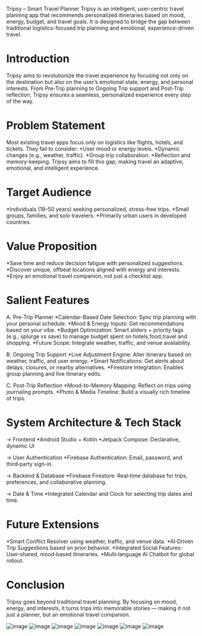 Tripsy – Smart Travel Planner
Tripsy is an intelligent, user-centric travel planning app that recommends personalized itineraries based on mood, energy, budget, and travel goals. It is designed to bridge the gap between traditional logistics-focused trip planning and emotional, experience-driven travel.


# Introduction
Tripsy aims to revolutionize the travel experience by focusing not only on the destination but also on the user’s emotional state, energy, and personal interests. From Pre-Trip planning to Ongoing Trip support and Post-Trip reflection, Tripsy ensures a seamless, personalized experience every step of the way.

# Problem Statement
Most existing travel apps focus only on logistics like flights, hotels, and tickets. They fail to consider:
*User mood or energy levels.
*Dynamic changes (e.g., weather, traffic).
*Group trip collaboration.
*Reflection and memory-keeping.
Tripsy aims to fill this gap, making travel an adaptive, emotional, and intelligent experience.

# Target Audience
*Individuals (18–50 years) seeking personalized, stress-free trips.
*Small groups, families, and solo travelers.
*Primarily urban users in developed countries.

# Value Proposition
*Save time and reduce decision fatigue with personalized suggestions.
*Discover unique, offbeat locations aligned with energy and interests.
*Enjoy an emotional travel companion, not just a checklist app.

# Salient Features
A. Pre-Trip Planner
*Calendar-Based Date Selection: Sync trip planning with your personal schedule.
*Mood & Energy Inputs: Get recommendations based on your vibe.
*Budget Optimization: Smart sliders + priority tags (e.g., splurge vs save) to manage budget spent on hotels,food,travel and shopping.
*Future Scope: Integrate weather, traffic, and venue availability.

B. Ongoing Trip Support
*Live Adjustment Engine: Alter itinerary based on weather, traffic, and user energy.
*Smart Notifications: Get alerts about delays, closures, or nearby alternatives.
*Firestore Integration: Enables group planning and live itinerary edits.

C. Post-Trip Reflection
*Mood-to-Memory Mapping: Reflect on trips using journaling prompts.
*Photo & Media Timeline: Build a visually rich timeline of trips.

# System Architecture & Tech Stack
-> Frontend
*Android Studio + Kotlin
*Jetpack Compose: Declarative, dynamic UI

-> User Authentication
*Firebase Authentication: Email, password, and third‑party sign-in.

-> Backend & Database
*Firebase Firestore: Real‑time database for trips, preferences, and collaborative planning.

-> Date & Time
*Integrated Calendar and Clock for selecting trip dates and time.

# Future Extensions
*Smart Conflict Resolver using weather, traffic, and venue data.
*AI‑Driven Trip Suggestions based on prior behavior.
*Integrated Social Features: User‑shared, mood‑based itineraries.
*Multi‑language AI Chatbot for global rollout.

# Conclusion
Tripsy goes beyond traditional travel planning. By focusing on mood, energy, and interests, it turns trips into memorable stories — making it not just a planner, but an emotional travel companion.

![image](https://github.com/user-attachments/assets/59b822b2-50ac-4993-acb2-8871399156fb)
![image](https://github.com/user-attachments/assets/7987072f-bba1-4412-a97e-63c58cd19ce3)
![image](https://github.com/user-attachments/assets/576610b2-a55e-48d5-bcb0-bb022d678950)
![image](https://github.com/user-attachments/assets/c8556b73-c77c-489d-b350-e7f50137d6d3)
![image](https://github.com/user-attachments/assets/013ba189-e69d-4c8a-b11e-116293d205b3)
![image](https://github.com/user-attachments/assets/6fcf1bd3-613e-42b3-948f-0304518c5358)
![image](https://github.com/user-attachments/assets/ada56586-1fae-4275-8d93-4faf6d32073b)



